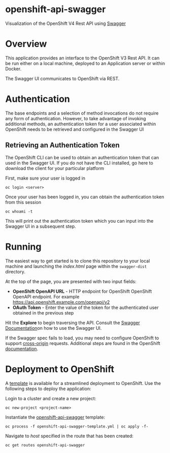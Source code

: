 openshift-api-swagger
=================

Visualization of the OpenShift V4 Rest API using [Swagger](http://swagger.io)


# Overview

This application provides an interface to the OpenShift V3 Rest API. It can be run either on a local machine, deployed to an Application server or within Docker. 

The Swagger UI communicates to OpenShift via REST. 


# Authentication

The base endpoints and a selection of method invocations do not require any form of authentication. However, to take advantage of invoking additional methods, an authentication token for a user associated within OpenShift needs to be retrieved and configured in the Swagger UI

## Retrieving an Authentication Token

The OpenShift CLI can be used to obtain an authentication token that can used in the Swagger UI. If you do not have the CLI installed, go here to download the client for your particular platform

First, make sure your user is logged in

```
oc login <server>
```

Once your user has been logged in, you can obtain the authentication token from this session 

```
oc whoami -t
```

This will print out the authentication token which you can input into the Swagger UI in a subsequent step.

# Running

The easiest way to get started is to clone this repository to your local machine and launching the *index.html* page within the `swagger-dist` directory.

At the top of the page, you are presented with two input fields: 

* **OpenShift OpenAPI  URL** - HTTP endpoint for OpenShift OpenShift OpenAPI endpoint. For example https://api.openshift.example.com/openapi/v2
* **OAuth Token** - Enter the value of the token for the authenticated user obtained in the previous step

Hit the **Explore** to begin traversing the API. Consult the [Swagger Documentation](http://swagger.io/getting-started/)on how to use the Swagger UI. 

If the Swagger spec fails to load, you may need to configure OpenShift to support [cross-origin](http://www.w3.org/TR/cors/) requests. Additional steps are found in the OpenShift [documentation](https://docs.openshift.com/container-platform/4.13/security/allowing-javascript-access-api-server.html).

# Deployment to OpenShift

A [template](https://docs.openshift.com/container-platform/4.13/openshift_images/using-templates.html) is available for a streamlined deployment to OpenShift. Use the following steps to deploy the application:

Login to a cluster and create a new project:

```
oc new-project <project-name>
```

Instantiate the [openshift-api-swagger](openshift-api-swagger-template.yml) template:

```
oc process -f openshift-api-swagger-template.yml | oc apply -f-
```

Navigate to _host_ specified in the route that has been created:

```
oc get routes openshift-api-swagger
```
